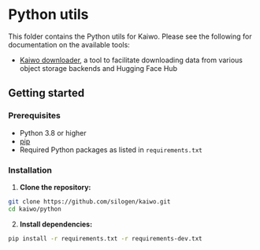 # Python utils

This folder contains the Python utils for Kaiwo. Please see the following for documentation on the available tools:

* [Kaiwo downloader](./docs/downloader.md), a tool to facilitate downloading data from various object storage backends and Hugging Face Hub 

## Getting started

### Prerequisites

- Python 3.8 or higher
- [pip](https://pip.pypa.io/)
- Required Python packages as listed in `requirements.txt`

### Installation

1. **Clone the repository:**

```bash
git clone https://github.com/silogen/kaiwo.git
cd kaiwo/python
```

2. **Install dependencies:**

```bash
pip install -r requirements.txt -r requirements-dev.txt
```
